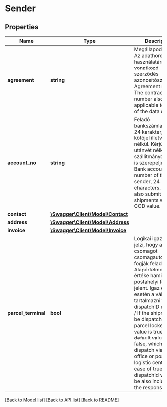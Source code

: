# Sender

## Properties
Name | Type | Description | Notes
------------ | ------------- | ------------- | -------------
**agreement** | **string** | Megállapodásszám. Az adathordozó használatára is vonatkozó szerződés azonosítószáma.   /   Agreement number. The contract ID number also applicable to the use of the data carrier. | 
**account_no** | **string** | Feladó bankszámlaszáma, 24 karakter, tagoló kötőjel illetve szóköz nélkül. Kérjük, hogy utánvét nélküli szállítmányok esetén is szerepeljen.   /   Bank account number of the sender, 24 characters. Please also submit it in shipments without COD value. | [optional] 
**contact** | [**\Swagger\Client\Model\Contact**](Contact.md) |  | 
**address** | [**\Swagger\Client\Model\Address**](Address.md) |  | 
**invoice** | [**\Swagger\Client\Model\Invoice**](Invoice.md) |  | [optional] 
**parcel_terminal** | **bool** | Logikai igaz értéke jelzi, hogy a csomagot csomagautomatában fogják feladni. Alapértelmezett értéke hamis, ami postahelyi feladást jelent. Igaz érték esetén a válasz tartalmazni fog egy dispatchID értéket is.  /   If the shipment will be dispatched via parcel locker, this value is true. The default value is false, which means dispatch via post office or postal logistic center. In case of true value, a dispatchId value will be also included in the response. | [optional] 

[[Back to Model list]](../../README.md#documentation-for-models) [[Back to API list]](../../README.md#documentation-for-api-endpoints) [[Back to README]](../../README.md)

